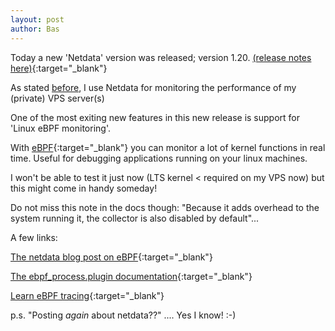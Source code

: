 ```yaml
---
layout: post
author: Bas
---
```

Today a new 'Netdata' version was released; version 1.20. [(release notes here)](https://blog.netdata.cloud/posts/release-1.20/){:target="_blank"}

As stated [before](https://bas.rel.nl/2020/01/23/New-Netdata-documentation.html), I use Netdata for monitoring the performance of my (private) VPS server(s) 

One of the most exiting new features in this new release is support for 'Linux eBPF monitoring'.

With [eBPF](https://lwn.net/Articles/740157/){:target="_blank"} you can monitor a lot of kernel functions in real time. 
Useful for debugging applications running on your linux machines.

I won't be able to test it just now (LTS kernel < required on my VPS now) but this might come in handy someday! 

Do not miss this note in the docs though: "Because it adds overhead to the system running it, the collector is also 
disabled by default"... 
 

A few links:

[The netdata blog post on eBPF](https://blog.netdata.cloud/posts/linux-ebpf-monitoring-netdata/){:target="_blank"} 

[The ebpf_process.plugin documentation](https://docs.netdata.cloud/collectors/ebpf_process.plugin/){:target="_blank"}

[Learn eBPF tracing](http://www.brendangregg.com/blog/2019-01-01/learn-ebpf-tracing.html){:target="_blank"}
 

p.s. "Posting *again* about netdata??" .... Yes I know! :-) 
